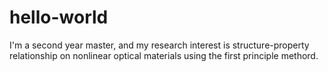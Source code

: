 # hello-world


I'm a second year master, and my research interest is structure-property relationship on nonlinear optical materials using the first principle methord.
